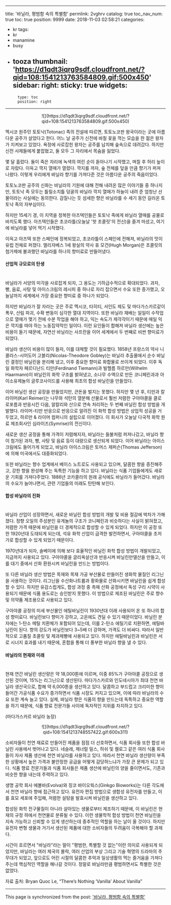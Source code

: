 
---
title: '바닐라, 평범함 속의 특별함'
permlink: 2vghrv
catalog: true
toc_nav_num: true
toc: true
position: 9999
date: 2018-11-03 02:58:21
categories:
- kr
tags:
- kr
- manamine
- busy
- tooza
thumbnail: 'https://d1qdt3iqrg9sdf.cloudfront.net/?qid=108:1541213763584809.gif:500x450'
sidebar:
    right:
        sticky: true
widgets:
    -
        type: toc
        position: right
---


<center>
![](https://d1qdt3iqrg9sdf.cloudfront.net/?qid=108:1541213763584809.gif:500x450)
</center>
  
멕시코 원주민 토토낙(Totonac) 족의 전설에 따르면, 토토노코판 왕국이라는 곳에 아름다운 공주가 살았다고 한다. 어느 날 공주가 신전에 바칠 꽃을 꺽는 모습을 한 젊은 왕자가 지켜보고 있었다. 욕정에 사로잡힌 왕자는 공주를 납치해 숲속으로 데려갔다. 하지만 신전 사제들에게 붙잡혔고, 둘 모두 그 자리에서 목숨을 잃었다.
  
몇 달 흘렀다. 둘이 죽은 자리에 녹색의 여린 순이 돋아나기 시작했고, 며칠 후 허리 높이로 자랐다. 이윽고 깍지 열매가 열렸다. 깍지를 까자, 숲 전체를 덮을 만큼 향기가 퍼져 나왔다. 이렇게 우리에게 바닐라 향기를 가져다준 것은 아름다운 공주의 죽음이었다. 
  
토토노코판 공주의 신화는 바닐라의 기원에 대해 전해 내려온 많은 이야기들 중 하나지만, 토토낙 족 모두는 틀릴소치틀 덩굴의 바닐라 깍지 열매가 하늘이 내려 준 엄청난 선물이라는 사실에는 동의한다. 감질나는 듯 섬세한 향은 바닐라를 수 세기 동안 길러온 토토낙 족의 자부심이다. 
  
하지만 15세기 경, 이 지역을 정복한 아즈텍인들은 토토낙 족에게 바닐라 열매를 공물로 바치도록 했다. 아즈텍인들은 초코라틀(오늘날 '핫 초콜릿'의 전신)을 즐겨 마셨고, 여기에 바닐라를 넣어 먹기 시작했다. 
  
이윽고 아즈텍 또한 스페인에 정복되었고, 초코라틀이 스페인에 전해져, 바닐라의 맛이 유럽 전체로 퍼졌다. 엘리자베스 1세 왕실의 약사 휴 모건(Hugh Morgan)은 초콜릿의 첨가제에 불과했던 바닐라를 하나의 향미료로 만들어냈다. 
  
#### 산업적 규모로의 탄생
#  
바닐라가 서양의 미각을 사로잡게 되자, 그 용도는 기하급수적으로 확대되었다. 과자, 빵, 음료, 사탕 및 아이스크림의 레시피 중 하나로 자리 잡으면서 수요 또한 증가했고, 오늘날까지 세계에서 가장 중요한 향미료 중 하나가 되었다. 
  
하지만 바닐라가 잘 자라는 곳은 주로 멕시코, 타히티, 서인도 제도 및 마다가스카르같이 폭우, 산림 파괴, 수확 변동이 심각한 열대 지역이다. 또한 바닐라 재배는 일일이 수작업으로 열매가 맺기 전에 수분 작업을 해야 하고, 익는 속도가 제각각이기 때문에 매일 익은 깍지를 따야 하는 노동집약적인 일이다. 이런 요인들이 합해져 바닐라 생산에는 높은 비용이 들기 때문에, 자연산 바닐라는 사프란을 이어 세계에서 두 번째로 비싼 향미료가 되었다.
  
바닐라 생산이 비용이 많이 들자, 이를 대체할 것이 필요했다. 1858년 프랑스의 약사 니콜라스-시어도어 고블리(Nicolas-Theodore Gobley)는 바닐라 추출물에서 순수 바닐린 결정인 바닐린을 분리해 냈고, 이후 중요한 향미료 화합물로 쓰이게 되었다. 이후 독일 화학자 페르디난드 티만(Ferdinand Tiemann)과 빌헬름 하르만(Wilhelm Haarmann)이 바닐린의 화학 구조를 밝혀냈고, 소나무 수액으로 만든 코니페린과과 아이소유제놀의 글루코사이드를 사용해 최초의 합성 바닐린을 만들었다.
  
이어 바닐린 생산 공장을 만들었지만, 큰돈을 벌지는 못했다. 하지만 몇 년 후, 티만과 칼 라이머(Karl Reimer)는 나무와 석탄의 열분해 산물로서 훨씬 저렴한 구아야콜을 클로로포름과 반응시킨 다음, 알칼리와 산으로 연속 처리하는 두 번째 바닐린 합성 방법을 개발했다. 라이머-티만 반응으로 반응으로 알려진 이 화학 합성 방법은 상업적 성공을 거두었고, 하르만 & 라이머 컴퍼니의 설립으로 이어졌다. 이 회사가 오늘날 다국적 화학 원료 제조회사인 심라이즈(Symrise)의 전신이다.
  
새로운 생산 공정을 통해 가격이 저렴해지자, 바닐라는 들불처럼 퍼져나갔고, 바닐라 향이 첨가된 과자, 빵, 사탕 및 음료 등이 대량으로 생산되게 되었다. 이어 바닐라는 아이스크림에도 들어가게 되었고, 바닐라 아이스크림은 토머스 제퍼슨(Thomas Jefferson)에 의해 미국에서도 대중화되었다.
  
또한 바닐라는 향수 업계에서 베이스 노트로도 사용되고 있으며, 달콤한 향을 증진해주고, 강한 향을 완성해 주는 독특한 기능을 하고 있다. 바닐라는 식품 기업들에게도 새로운 기회를 가져다주었다. 1886년 코카콜라의 원래 공식에도 바닐라가 들어갔다. 바닐라의 수요가 늘어나면서, 관련 기업들의 미래도 탄탄해 보인다.
  
#### 합성 바닐라의 진화
#  
바닐라 산업이 성장하면서, 새로운 바닐린 합성 방법의 개발 및 비용 절감에 박차가 가해졌다. 정향 오일의 주성분인 유게놀의 구조가 코니페린과 비슷하다는 사실이 밝혀졌고, 저렴한 가격 때문에 바닐린을 더 경제적으로 합성할 수 있게 되었다. 하지만 이 공정 또한 1920년대 도태되게 되는데, 석유 화학 산업이 급격한 발전하면서, 구아야콜을 초저가로 합성할 수 있게 되었기 때문이다. 
  
1970년대가 되자, 솔베이에 의해 보다 효율적인 바닐린 화학 합성 방법이 개발되었고, 지금까지 사용되고 있다. 구아야콜을 글리옥살산과 반응시켜 바닐린만델산을 만들고, 이를 대기 중에서 산화 환원시켜 바닐린을 만드는 방법이다.
  
또 다른 바닐라 생산 방법은 목재와 목재 가공 부산물로 만들어진 생화학 물질인 리그닌을 사용하는 것이다. 리그닌을 수산화나트륨과 황화물로 산화시키면 바닐린을 쉽게 합성할 수 있다. 하지만 유감스럽게도, 합성 과정 중 촉매 산화 공정에서 독성 구리 시약이 사용되기 때문에 식품 용도로는 승인받지 못했다. 이 방법으로 제조된 바닐린은 주로 향수 및 의약품 제조용으로 사용되고 있다.
  
구아야콜 공정의 미세 부산물인 에틸바닐린이 1930년대 이래 사용되어 온 또 하나의 합성 향미료다. 바닐린보다 향미가 강하고, 고온에도 견딜 수 있기 때문이었다. 바닐린 분자에는 1-탄소 메틸 치환체가 포함되어 있는데, 이를 2-탄소 에틸기로 치환하면, 에틸바닐린이 된다. 향의 강도가 바닐린보다 3~5배 더 강하며, 가격도 더 비싸다. 따라서 일반적으로 고품질 초콜릿 및 제과제빵에 사용되고 있다. 하지만 에틸바닐린과 바닐린은 서로 시너지 효과를 내기 때문에, 혼합을 통해 더 풍부한 바닐라 향을 낼 수 있다.
  
#### 바닐라의 현재와 미래
#  
현재 연간 바닐린 생산량은 약 18,000톤에 이르며, 이중 85%가 구아야콜 공정으로 생산된 것이며, 15%는 리그닌으로 생산된다. 마다가스카르와 인도네시아가 최대 천연 바닐라 생산국으로, 합해 약 6,000톤을 생산하고 있다. 달콤하고 부드럽고 크리미한 향이 들어간 가공식품 수요가 증가하면서 식품 시장도 커지고 있으며, 이에 따라 바닐라의 수요 또한 계속 늘고 있다. 실제, 바닐라 향은 식품의 향을 만드는데 독특하고 중요한 역할을 하기 때문에, 식품 향료 전문가들 사이에 독자적인 지위를 차지하고 있다. 
  
(마다가스카르 바닐라 농장)
<center>
![](https://d1qdt3iqrg9sdf.cloudfront.net/?qid=108:1541213748557422.gif:600x311)
</center>
  
소비자들이 천연 재료로 만들어진 제품을 점점 더 선호하면서, 식품 회사들 또한 합성 바닐린 사용에서 벗어나고 있다. 네슬레, 제너럴 밀스, 허쉬 및 켈로그 같은 여러 식품 회사들이 자사 제품 생산에 천연 바닐라를 사용하고 있다. 따라서 천연 바닐라 생산량이 부족한 상황에서 높은 가격과 불안정한 공급을 어떻게 감당하느냐가 가장 큰 문제가 되고 있다. 식품 향료 전문가들과 식품 회사들은 제품 생산에 바닐린의 양을 줄이면서도, 기존과 비슷한 향을 내는데 주력하고 있다. 
  
생명 공학 회사 에볼바(Evolva)와 징코 바이오웍스(Ginkgo Bioworks)는 다른 각도에서 천연 바닐라 향에 접근하고 있다. 유전자 편집 방법으로 생합성 유전자를 만들고, 이를 효모 세포에 주입해, 저렴한 설탕을 발효시켜 바닐린을 생산하고 있다.
  
합성된 화학 전구물질이 아니라 살아있는 생물로부터 제조하기 때문에, 이 바닐린은 현재의 규정 하에서 천연물로 분류될 수 있다. 이런 생물학적 합성 방법이 천연 바닐린을 지속 가능하고 신뢰할 수 있게 생산하는데 중추적인 역할을 하는 날이 올 것이다. 하지만 유전자 변형 생물과 거기서 생산된 제품에 대한 소비자들의 두려움이 극복해야 할 과제다. 
  
시간이 흐르면서 "바닐라"라는 말이 "평범한, 특별할 것 없는"이란 의미로 사용되게 되었지만, 바닐라는 여러 제국의 몰락, 여러 산업의 부상 그리고 기술 혁명의 드라마의 주 무대가 되었고, 앞으로도 어린 시절의 달콤한 추억과 일상생활의 먹는 즐거움을 가져다주는데 핵심적인 역할을 해나갈 것이다. 정말로 바닐라만큼 평범하면서도 특별한 것은 없었다.
  
자료 출처: Bryan Quoc Le, “There’s Nothing ‘Vanilla’ About Vanilla”

- - -

This page is synchronized from the post: ['바닐라, 평범함 속의 특별함'](https://steemit.com/@pius.pius/2vghrv)
